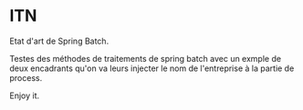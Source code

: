 # ITN

Etat d'art de Spring Batch.

Testes des méthodes de traitements de spring batch avec un exmple de deux encadrants qu'on va leurs injecter le nom de l'entreprise à la partie de process.

Enjoy it.
